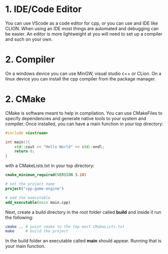 # 1. IDE/Code Editor
You can use VScode as a code editor for cpp, or you can use and IDE like CLION. When using an IDE most things are automated and debugging can be easier. An editor is more lightweight at you will need to set up a compiler and such on your own.

# 2. Compiler
On a windows device you can use MinGW, visual studio c++ or CLion. On a linux device you can install the cpp compiler from the package manager.

# 2. CMake
CMake is software meant to help in compilation. You can use CMakeFiles to specify dependencies and generate native tools to your system and compiler. Once installed, you can have a main function in your top directory:

~~~cpp
#include <iostream>

int main(){
    std::cout << "Hello World" << std::endl;
    return 0;
}
~~~

with a CMakeLists.txt in your top directory:
~~~cmake
cmake_minimum_required(VERSION 3.10)

# set the project name
project("cpp-game-engine")

# add the executable
add_executable(main main.cpp)
~~~

Next, create a build directory in the root folder called **build** and inside it run the following:
~~~bash
cmake .. # point cmake to the top most CMakeLists.txt
make     # build the project
~~~
In the build folder an executable called **main** should appear. Running that is your main function.